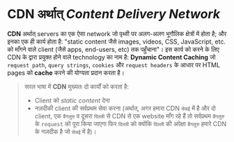 <!-- ---
hide:
  - navigation # Hide navigation
  - toc        # Hide table of contents
--- -->

# **CDN** अर्थात् *Content Delivery Network*

**CDN** अर्थात् servers का एक ऐसा network जो पृथ्वी पर अलग-अलग भूगौलिक क्षेत्रों में होता है; और इनका एक ही कार्य होता है: "static content जैसे images, videos, CSS, JavaScript, etc. को माँगने वाले client (जैसे apps, end-users, etc) तक पहुँचाना"। इस कार्य को करने के लिए CDN के द्वारा प्रयुक्त होने वाले technology का नाम है: **Dynamic Content Caching** जो `request path`, `query strings`, `cookies` और `request headers` के आधार पर HTML pages को **cache** करने की योग्यता प्रदान करता है।

> सरल भाषा में **CDN** मुख्यतः दो कार्यों को करता है:
> 
> - Client को *static content* देना 
> - नज़दीकी client की सर्वप्रथम सेवा करना (अर्थात्, अगर हमारा CDN `चेन्नई` में है और दो client, एक `बैंगलुरु` व दूसरा `दिल्ली` से CDN से एक website माँग रहे हैं तो सर्वप्रथम `बैंगलुरु` के `request` को पूरा किया जाएगा फिर `दिल्ली` को क्योंकि `दिल्ली` की अपेक्षा `बैंगलुरु` हमारे CDN के नज़दीक है जो `चेन्नई` में है)।

 